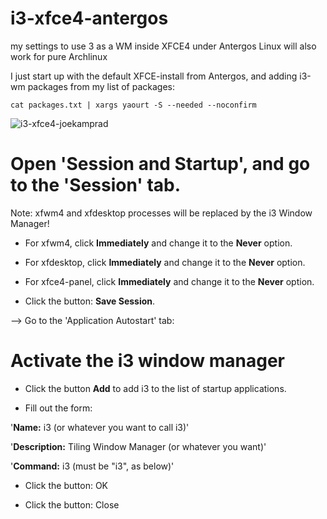 # i3-xfce4-antergos
my settings to use 3 as a WM inside XFCE4 under Antergos Linux
will also work for pure Archlinux


I just start up with the default XFCE-install from Antergos, and adding i3-wm packages from my list of packages:

`cat packages.txt | xargs yaourt -S --needed --noconfirm`



![i3-xfce4-joekamprad](https://i.imgur.com/Wd5tUxQ.jpg)


# Open 'Session and Startup', and go to the 'Session' tab.

Note: xfwm4 and xfdesktop processes will be replaced by the i3 Window Manager!

* For xfwm4, click **Immediately** and change it to the  **Never** option.

* For xfdesktop, click **Immediately** and change it to the **Never** option.

* For xfce4-panel, click **Immediately** and change it to the **Never** option.

* Click the button: **Save Session**.

--> Go to the 'Application Autostart' tab:

# Activate the i3 window manager

* Click the button **Add** to add i3 to the list of startup applications.

* Fill out the form:

'**Name:**  i3 (or whatever you want to call i3)'

'**Description:** Tiling Window Manager (or whatever you want)'

'**Command:** i3 (must be "i3", as below)'


* Click the button: OK

* Click the button: Close

